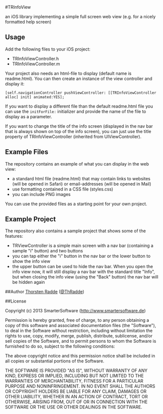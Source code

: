 #TRInfoView


an iOS library implementing a simple full screen web view (e.g. for a nicely formatted help screen)

## Usage
Add the following files to your iOS project:

 * TRInfoViewController.h
 * TRInfoViewController.m

Your project also needs an html-file to display (default name is readme.html).
You can then create an instance of the view controller and display it:

    [self.navigationController pushViewController: [[TRInfoViewController alloc] init] animated:YES];

If you want to display a different file than the default readme.html file you can use the `initForFile:` initializer and provide the name of the file to display as a parameter.

If you want to change the title of the info screen (displayed in the nav bar that is always shown on top of the info screen), you can just use the title property of TRInfoViewController (inherited from UIViewController).

## Example Files
The repository contains an example of what you can display in the web view:

 * a standard html file (readme.html) that may contain links to websites (will be opened in Safari) or email-addresses (will be opened in Mail)
 * use formatting contained in a CSS file (styles.css)
 * you can include PNG images

You can use the provided files as a starting point for your own project.

## Example Project
The repository also contains a sample project that shows some of the features:

 * TRViewController is a simple main screen with a nav bar (containing a sample "i" button) and two buttons
 * you can tap either the "i" button in the nav bar or the lower button to show the info view
 * the upper button can be used to hide the nav bar. When you open the info view now, it will still display a nav bar with the standard title "Info", but when closing the info view (using the "Back" button) the nav bar will be hidden again

##Author
[Thorsten Radde](https://github.com/ThorstenRadde) ([@ThRadde](https://twitter.com/thradde))


##License

Copyright (c) 2013 SmarterSoftware (http://www.smartersoftware.de)

Permission is hereby granted, free of charge, to any person obtaining a copy of this software and associated documentation files (the "Software"), to deal in the Software without restriction, including without limitation the rights to use, copy, modify, merge, publish, distribute, sublicense, and/or sell copies of the Software, and to permit persons to whom the Software is furnished to do so, subject to the following conditions:

The above copyright notice and this permission notice shall be included in all copies or substantial portions of the Software.

THE SOFTWARE IS PROVIDED "AS IS", WITHOUT WARRANTY OF ANY KIND, EXPRESS OR IMPLIED, INCLUDING BUT NOT LIMITED TO THE WARRANTIES OF MERCHANTABILITY, FITNESS FOR A PARTICULAR PURPOSE AND NONINFRINGEMENT. IN NO EVENT SHALL THE AUTHORS OR COPYRIGHT HOLDERS BE LIABLE FOR ANY CLAIM, DAMAGES OR OTHER LIABILITY, WHETHER IN AN ACTION OF CONTRACT, TORT OR OTHERWISE, ARISING FROM, OUT OF OR IN CONNECTION WITH THE SOFTWARE OR THE USE OR OTHER DEALINGS IN THE SOFTWARE.
